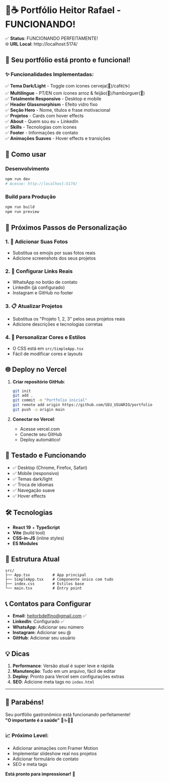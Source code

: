 # 🍺☕ Portfólio Heitor Rafael - FUNCIONANDO!

✅ **Status**: FUNCIONANDO PERFEITAMENTE!  
🌐 **URL Local**: http://localhost:5174/

## 🎯 Seu portfólio está pronto e funcional!

### ✨ Funcionalidades Implementadas:

✅ **Tema Dark/Light** - Toggle com ícones cerveja(🍺)/café(☕)  
✅ **Multilíngue** - PT/EN com ícones arroz & feijão(🍚)/hambúrguer(🍔)  
✅ **Totalmente Responsivo** - Desktop e mobile  
✅ **Header Glassmorphism** - Efeito vidro fixo  
✅ **Seção Hero** - Nome, títulos e frase motivacional  
✅ **Projetos** - Cards com hover effects  
✅ **About** - Quem sou eu + LinkedIn  
✅ **Skills** - Tecnologias com ícones  
✅ **Footer** - Informações de contato  
✅ **Animações Suaves** - Hover effects e transições  

## 🚀 Como usar

### Desenvolvimento
```bash
npm run dev
# Acesse: http://localhost:5174/
```

### Build para Produção
```bash
npm run build
npm run preview
```

## 📝 Próximos Passos de Personalização

### 1. 📸 Adicionar Suas Fotos
- Substitua os emojis por suas fotos reais
- Adicione screenshots dos seus projetos

### 2. 🔗 Configurar Links Reais
- WhatsApp no botão de contato
- LinkedIn (já configurado)
- Instagram e GitHub no footer

### 3. 📋 Atualizar Projetos
- Substitua os "Projeto 1, 2, 3" pelos seus projetos reais
- Adicione descrições e tecnologias corretas

### 4. 🎨 Personalizar Cores e Estilos
- O CSS está em `src/SimpleApp.tsx`
- Fácil de modificar cores e layouts

## 🌐 Deploy no Vercel

1. **Criar repositório GitHub**:
   ```bash
   git init
   git add .
   git commit -m "Portfolio inicial"
   git remote add origin https://github.com/SEU_USUARIO/portfolio
   git push -u origin main
   ```

2. **Conectar no Vercel**:
   - Acesse vercel.com
   - Conecte seu GitHub
   - Deploy automático!

## 📱 Testado e Funcionando

- ✅ Desktop (Chrome, Firefox, Safari)
- ✅ Mobile (responsivo)
- ✅ Temas dark/light
- ✅ Troca de idiomas
- ✅ Navegação suave
- ✅ Hover effects

## 🛠️ Tecnologias

- **React 19** + **TypeScript**
- **Vite** (build tool)
- **CSS-in-JS** (inline styles)
- **ES Modules**

## 🎨 Estrutura Atual

```
src/
├── App.tsx          # App principal
├── SimpleApp.tsx    # Componente único com tudo
├── index.css        # Estilos base
└── main.tsx         # Entry point
```

## 📞 Contatos para Configurar

- **Email**: heitorbdelfino@gmail.com ✅
- **LinkedIn**: Configurado ✅  
- **WhatsApp**: Adicionar seu número
- **Instagram**: Adicionar seu @
- **GitHub**: Adicionar seu usuário

## 💡 Dicas

1. **Performance**: Versão atual é super leve e rápida
2. **Manutenção**: Tudo em um arquivo, fácil de editar
3. **Deploy**: Pronto para Vercel sem configurações extras
4. **SEO**: Adicione meta tags no `index.html`

---

## 🎉 Parabéns!

Seu portfólio gastronômico está funcionando perfeitamente!  
**"O importante é a saúde"** 🍺☕🍚🍔

### 📈 Próximo Level:
- Adicionar animações com Framer Motion
- Implementar slideshow real nos projetos  
- Adicionar formulário de contato
- SEO e meta tags

**Está pronto para impressionar! 🚀**
